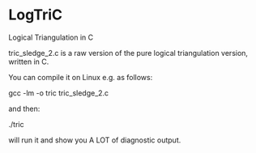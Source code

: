 # LogTriC
Logical Triangulation in C

tric_sledge_2.c is a raw version of the pure logical triangulation version, written in C.

You can compile it on Linux e.g. as follows:

gcc -lm -o tric tric_sledge_2.c 

and then:

./tric

will run it and show you A LOT of diagnostic output.
